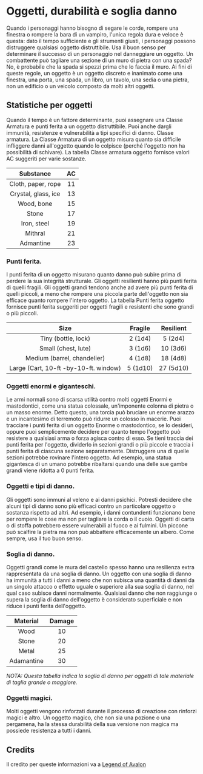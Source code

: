 # Oggetti, durabilità e soglia danno

Quando i personaggi hanno bisogno di segare le corde, rompere una finestra o rompere la bara di un vampiro, l'unica regola dura e veloce è questa: dato il tempo sufficiente e gli strumenti giusti, i personaggi possono distruggere qualsiasi oggetto distruttibile. Usa il buon senso per determinare il successo di un personaggio nel danneggiare un oggetto. Un combattente può tagliare una sezione di un muro di pietra con una spada? No, è probabile che la spada si spezzi prima che lo faccia il muro.
Ai fini di queste regole, un oggetto è un oggetto discreto e inanimato come una finestra, una porta, una spada, un libro, un tavolo, una sedia o una pietra, non un edificio o un veicolo composto da molti altri oggetti.

## <b>Statistiche per oggetti</b>

Quando il tempo è un fattore determinante, puoi assegnare una Classe Armatura e punti ferita a un oggetto distruttibile. Puoi anche dargli immunità, resistenze e vulnerabilità a tipi specifici di danno.
Classe armatura. La Classe Armatura di un oggetto misura quanto sia difficile infliggere danni all'oggetto quando lo colpisce (perché l'oggetto non ha possibilità di schivare). La tabella Classe armatura oggetto fornisce valori AC suggeriti per varie sostanze.

| Substance              | AC |
|:----------------------:|:--:|
| Cloth, paper, rope     | 11 |
| Crystal, glass, ice    | 13 |
| Wood, bone             | 15 |
| Stone                  | 17 |
| Iron, steel            | 19 |
| Mithral                | 21 |
| Admantine              | 23 |

### <b>Punti ferita.</b> 

I punti ferita di un oggetto misurano quanto danno può subire prima di perdere la sua integrità strutturale. Gli oggetti resilienti hanno più punti ferita di quelli fragili. Gli oggetti grandi tendono anche ad avere più punti ferita di quelli piccoli, a meno che rompere una piccola parte dell'oggetto non sia efficace quanto rompere l'intero oggetto. La tabella Punti ferita oggetto fornisce punti ferita suggeriti per oggetti fragili e resistenti che sono grandi o più piccoli.

| Size                                  | Fragile  | Resilient |
|:-------------------------------------:|:--------:|:---------:|
| Tiny (bottle, lock)                   | 2 (1d4)  | 5 (2d4)   |
| Small (chest, lute)                   | 3 (1d6)  | 10 (3d6)  |
| Medium (barrel, chandelier)           | 4 (1d8)  | 18 (4d8)  |
| Large (Cart, 10-ft -by-10-ft. window) | 5 (1d10) | 27 (5d10) |
  
### <b>Oggetti enormi e giganteschi.</b>  

Le armi normali sono di scarsa utilità contro molti oggetti Enormi e mastodontici, come una statua colossale, un'imponente colonna di pietra o un masso enorme. Detto questo, una torcia può bruciare un enorme arazzo e un incantesimo di terremoto può ridurre un colosso in macerie. Puoi tracciare i punti ferita di un oggetto Enorme o mastodontico, se lo desideri, oppure puoi semplicemente decidere per quanto tempo l'oggetto può resistere a qualsiasi arma o forza agisca contro di esso. Se tieni traccia dei punti ferita per l'oggetto, dividerlo in sezioni grandi o più piccole e traccia i punti ferita di ciascuna sezione separatamente. Distruggere una di quelle sezioni potrebbe rovinare l'intero oggetto. Ad esempio, una statua gigantesca di un umano potrebbe ribaltarsi quando una delle sue gambe grandi viene ridotta a 0 punti ferita.

### <b>Oggetti e tipi di danno.</b> 

Gli oggetti sono immuni al veleno e ai danni psichici. Potresti decidere che alcuni tipi di danno sono più efficaci contro un particolare oggetto o sostanza rispetto ad altri. Ad esempio, i danni contundenti funzionano bene per rompere le cose ma non per tagliare la corda o il cuoio. Oggetti di carta o di stoffa potrebbero essere vulnerabili al fuoco e ai fulmini. Un piccone può scalfire la pietra ma non può abbattere efficacemente un albero. Come sempre, usa il tuo buon senso.

### <b>Soglia di danno.</b> 

Oggetti grandi come le mura del castello spesso hanno una resilienza extra rappresentata da una soglia di danno. Un oggetto con una soglia di danno ha immunità a tutti i danni a meno che non subisca una quantità di danni da un singolo attacco o effetto uguale o superiore alla sua soglia di danno, nel qual caso subisce danni normalmente. Qualsiasi danno che non raggiunge o supera la soglia di danno dell'oggetto è considerato superficiale e non riduce i punti ferita dell'oggetto.

| Material   | Damage |
|:----------:|:------:|
| Wood       | 10     |
| Stone      | 20     |
| Metal      | 25     |
| Adamantine | 30     |

<i>NOTA: Questa tabella indica la soglia di danno per oggetti di tale materiale di taglia grande o maggiore.</i>

### <b>Oggetti magici.</b>

Molti oggetti vengono rinforzati durante il processo di creazione con rinforzi magici e altro. Un oggetto magico, che non sia una pozione o una pergamena, ha la stessa durabilità della sua versione non magica ma possiede resistenza a tutti i danni.
  
## <b> Credits </b>

Il credito per queste informazioni va a [Legend of Avalon](https://legendofavalon.forumfree.it/?t=77891298)

 
